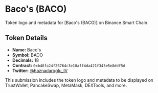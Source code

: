 # Baco's (BACO)

Token logo and metadata for [Baco's (BACO)] on Binance Smart Chain.

## Token Details
- **Name:** Baco's
- **Symbol:** BACO
- **Decimals:** 18
- **Contract:** `0xb48fa24f26764c3e18aff4da421f343e5e8ddf5d`
- **Twitter:** [@haznadaroglu_IV](https://x.com/haznadaroglu_IV)

This submission includes the token logo and metadata to be displayed on TrustWallet, PancakeSwap, MetaMask, DEXTools, and more.

